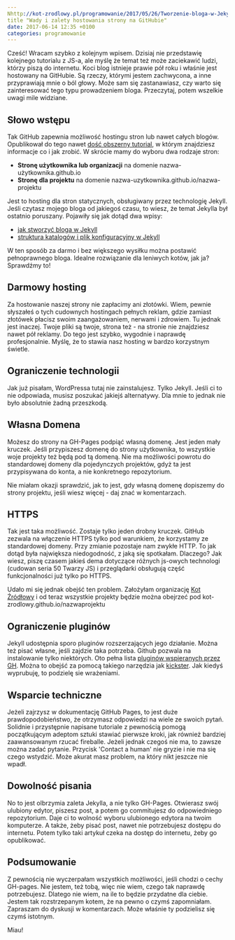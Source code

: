 ```yaml
---
Nhttp://kot-zrodlowy.pl/programowanie/2017/05/26/Tworzenie-bloga-w-Jekyll-poradnik-cz.1.html layout: post
title "Wady i zalety hostowania strony na GitHubie"
date: 2017-06-14 12:35 +0100
categories: programowanie
---
```


Cześć! Wracam szybko z kolejnym wpisem. Dzisiaj nie przedstawię kolejnego tutorialu z JS-a, ale myślę że temat też może zaciekawić ludzi, którzy piszą do internetu. Koci blog istnieje prawie pół roku i właśnie jest hostowany na GitHubie. Są rzeczy, którymi jestem zachwycona, a inne przyprawiają mnie o ból głowy. Może sam się zastanawiasz, czy warto się zainteresować tego typu prowadzeniem bloga. Przeczytaj, potem wszelkie uwagi mile widziane.

## Słowo wstępu

Tak GitHub zapewnia możliwość hostingu stron lub nawet całych blogów. Opublikował do tego nawet [dość obszerny tutorial](https://pages.github.com/), w którym znajdziesz informacje co i jak zrobić. W skrócie mamy do wyboru dwa rodzaje stron:

* **Stronę użytkownika lub organizacji** na domenie nazwa-użytkownika.github.io
* **Stronę dla projektu** na domenie nazwa-uzytkownika.github.io/nazwa-projektu

Jest to hosting dla stron statycznych, obsługiwany przez technologię Jekyll. Jeśli czytasz mojego bloga od jakiegoś czasu, to wiesz, że temat Jekylla był ostatnio poruszany. Pojawiły się jak dotąd dwa wpisy:

* [jak stworzyć bloga w Jekyll](http://kot-zrodlowy.pl/programowanie/2017/05/26/Tworzenie-bloga-w-Jekyll-poradnik-cz.1.html)
* [struktura katalogów i plik konfiguracyjny w Jekyll](http://kot-zrodlowy.pl/programowanie/2017/06/11/jekyll-poradnik-2.html)

W ten sposób za darmo i bez większego wysiłku można postawić pełnoprawnego bloga. Idealne rozwiązanie dla leniwych kotów, jak ja? Sprawdźmy to!

## Darmowy hosting

Za hostowanie naszej strony nie zapłacimy ani złotówki. Wiem, pewnie słyszałeś o tych cudownych hostingach pełnych reklam, gdzie zamiast złotówek płacisz swoim zaangażowaniem, nerwami i zdrowiem. Tu jednak jest inaczej. Twoje pliki są twoje, strona też - na stronie nie znajdziesz nawet pół reklamy. Do tego jest szybko, wygodnie i naprawdę profesjonalnie. Myślę, że to stawia nasz hosting w bardzo korzystnym świetle.

## Ograniczenie technologii

Jak już pisałam, WordPressa tutaj nie zainstalujesz. Tylko Jekyll. Jeśli ci to nie odpowiada, musisz poszukać jakiejś alternatywy. Dla mnie to jednak nie było absolutnie żadną przeszkodą. 

## Własna Domena

Możesz do strony na GH-Pages podpiąć własną domenę. Jest jeden mały kruczek. Jeśli przypiszesz domenę do strony użytkownika, to wszystkie woje projekty też będą pod tą domeną. Nie ma możliwości powrotu do standardowej domeny dla pojedynczych projektów, gdyż ta jest przypisywana do konta, a nie konkretnego repozytorium. 

Nie miałam okazji sprawdzić, jak to jest, gdy własną domenę dopiszemy do strony projektu, jeśli wiesz więcej - daj znać w komentarzach.

## HTTPS

Tak jest taka możliwość. Zostaje tylko jeden drobny kruczek. GitHub zezwala na włączenie HTTPS tylko pod warunkiem, że korzystamy ze standardowej domeny. Przy zmianie pozostaje nam zwykłe HTTP. To jak dotąd była największa niedogodność, z jaką się spotkałam. Dlaczego? Jak wiesz, piszę czasem jakieś dema dotyczące różnych js-owych technologi (cudowan seria 50 Twarzy JS) i przeglądarki obsługują część funkcjonalności już tylko po HTTPS. 

Udało mi się jednak obejść ten problem. Założyłam organizację [Kot Źródłowy](https://github.com/kot-zrodlowy) i od teraz wszystkie projekty będzie można obejrzeć pod kot-zrodlowy.github.io/nazwaprojektu

## Ograniczenie pluginów

Jekyll udostępnia sporo pluginów rozszerzających jego działanie. Można też pisać własne, jeśli zajdzie taka potrzeba. Github pozwala na instalowanie tylko niektórych. Oto pełna lista [pluginów wspieranych przez GH](https://pages.github.com/versions/). Można to obejść za pomocą takiego narzędzia jak [kickster](https://github.com/nielsenramon/kickster). Jak kiedyś wyprubuję, to podzielę sie wrażeniami. 

## Wsparcie techniczne

Jeżeli zajrzysz w dokumentację GitHub Pages, to jest duże prawdopodobieństwo, że otrzymasz odpowiedzi na wiele ze swoich pytań. Solidnie i przystępnie napisane tutoriale z pewnością pomogą początkującym adeptom sztuki stawiać pierwsze kroki, jak również bardziej zaawansowanym rzucać fireballe. Jeżeli jednak czegoś nie ma, to zawsze można zadać pytanie. Przycisk 'Contact a human' nie gryzie i nie ma się czego wstydzić. Może akurat masz problem, na który nikt jeszcze nie wpadł.

## Dowolność pisania

No to jest olbrzymia zaleta Jekylla, a nie tylko GH-Pages. Otwierasz swój ulubiony edytor, piszesz post, a potem go commitujesz do odpowiedniego repozytorium. Daje ci to wolność wyboru ulubionego edytora na twoim komputerze. A także, żeby pisać post, nawet nie potrzebujesz dostępu do internetu. Potem tylko taki artykuł czeka na dostęp do internetu, żeby go opublikować.

## Podsumowanie

Z pewnością nie wyczerpałam wszystkich możliwości, jeśli chodzi o cechy GH-pages. Nie jestem, też tobą, więc nie wiem, czego tak naprawdę potrzebujesz. Dlatego nie wiem, na ile to będzie przydatne dla ciebie. Jestem tak rozstrzepanym kotem, że na pewno o czymś zapomniałam. Zapraszam do dyskusji w komentarzach. Może właśnie ty podzielisz się czymś istotnym. 

Miau!



